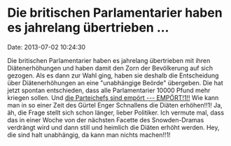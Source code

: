 Die britischen Parlamentarier haben es jahrelang übertrieben \...
=================================================================

Date: 2013-07-02 10:24:30

Die britischen Parlamentarier haben es jahrelang übertrieben mit ihren
Diätenerhöhungen und haben damit den Zorn der Bevölkerung auf sich
gezogen. Als es dann zur Wahl ging, haben sie deshalb die Entscheidung
über Diätenerhöhungen an eine \"unabhängige Beörde\" übergeben. Die hat
jetzt spontan entschieden, dass alle Parlamentarier 10000 Pfund mehr
kriegen sollen. Und [die Parteichefs sind empört ---
EMPÖRT!1!!](http://www.independent.co.uk/news/uk/politics/main-party-leaders-set-to-scupper-moves-to-give-mps-a-bumper-pay-rise-8681554.html)
Wie kann man in so einer Zeit des Gürtel Enger Schnallens die Diäten
erhöhen!!1! Ja, äh, die Frage stellt sich schon länger, lieber
Politiker. Ich vermute mal, dass das in einer Woche von der nächsten
Facette des Snowden-Dramas verdrängt wird und dann still und heimlich
die Diäten erhöht werden. Hey, die sind halt unabhängig, da kann man
nichts machen!!1!
